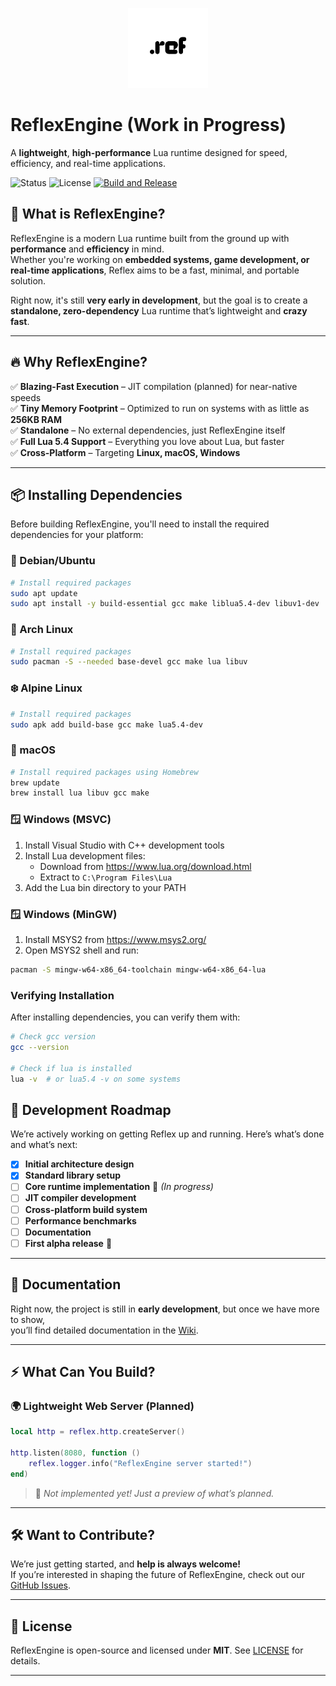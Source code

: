 <p align="center">
  <img src="assets/ref_nobg.png" width="128" height="128">
</p>

# ReflexEngine (Work in Progress)  

A **lightweight**, **high-performance** Lua runtime designed for speed, efficiency, and real-time applications.  

![Status](https://img.shields.io/badge/status-WIP-yellow)
![License](https://img.shields.io/badge/license-MIT-green)
[![Build and Release](https://github.com/ReflexEngine/reflex/actions/workflows/release.yml/badge.svg)](https://github.com/ReflexEngine/reflex/actions/workflows/release.yml)

## 🚀 What is ReflexEngine?  

ReflexEngine is a modern Lua runtime built from the ground up with **performance** and **efficiency** in mind.  
Whether you're working on **embedded systems, game development, or real-time applications**, Reflex aims to be a fast, minimal, and portable solution.  

Right now, it's still **very early in development**, but the goal is to create a **standalone, zero-dependency** Lua runtime that’s lightweight and **crazy fast**.  

---

## 🔥 Why ReflexEngine?  

✅ **Blazing-Fast Execution** – JIT compilation (planned) for near-native speeds  
✅ **Tiny Memory Footprint** – Optimized to run on systems with as little as **256KB RAM**  
✅ **Standalone** – No external dependencies, just ReflexEngine itself  
✅ **Full Lua 5.4 Support** – Everything you love about Lua, but faster  
✅ **Cross-Platform** – Targeting **Linux, macOS, Windows**

---

## 📦 Installing Dependencies

Before building ReflexEngine, you'll need to install the required dependencies for your platform:

### 🐧 Debian/Ubuntu
```bash
# Install required packages
sudo apt update
sudo apt install -y build-essential gcc make liblua5.4-dev libuv1-dev
```

### 🏹 Arch Linux
```bash
# Install required packages
sudo pacman -S --needed base-devel gcc make lua libuv
```

### ❄️ Alpine Linux
```bash
# Install required packages
sudo apk add build-base gcc make lua5.4-dev
```

### 🍎 macOS
```bash
# Install required packages using Homebrew
brew update
brew install lua libuv gcc make
```

### 🪟 Windows (MSVC)
1. Install Visual Studio with C++ development tools
2. Install Lua development files:
   - Download from https://www.lua.org/download.html
   - Extract to `C:\Program Files\Lua`
3. Add the Lua bin directory to your PATH

### 🪟 Windows (MinGW)
1. Install MSYS2 from https://www.msys2.org/
2. Open MSYS2 shell and run:
```bash
pacman -S mingw-w64-x86_64-toolchain mingw-w64-x86_64-lua
```

### Verifying Installation
After installing dependencies, you can verify them with:
```bash
# Check gcc version
gcc --version

# Check if lua is installed
lua -v  # or lua5.4 -v on some systems
```

## 📌 Development Roadmap  

We’re actively working on getting Reflex up and running. Here’s what’s done and what’s next:  

- [x] **Initial architecture design**  
- [x] **Standard library setup**  
- [ ] **Core runtime implementation** 🚧 *(In progress)*  
- [ ] **JIT compiler development**  
- [ ] **Cross-platform build system**  
- [ ] **Performance benchmarks**  
- [ ] **Documentation**  
- [ ] **First alpha release** 🚀  

---

## 📖 Documentation  

Right now, the project is still in **early development**, but once we have more to show,  
you’ll find detailed documentation in the [Wiki](https://github.com/reflexengine/reflex/wiki).  

---

## ⚡ What Can You Build?  

### 🌍 Lightweight Web Server (Planned)  

```lua
local http = reflex.http.createServer()

http.listen(8080, function ()
    reflex.logger.info("ReflexEngine server started!")
end)
```

> 🚧 *Not implemented yet! Just a preview of what’s planned.*  

---

## 🛠️ Want to Contribute?  

We’re just getting started, and **help is always welcome!**  
If you’re interested in shaping the future of ReflexEngine, check out our [GitHub Issues](https://github.com/reflexengine/reflex/issues).  

---

## 📜 License  

ReflexEngine is open-source and licensed under **MIT**. See [LICENSE](LICENSE) for details.  

---
